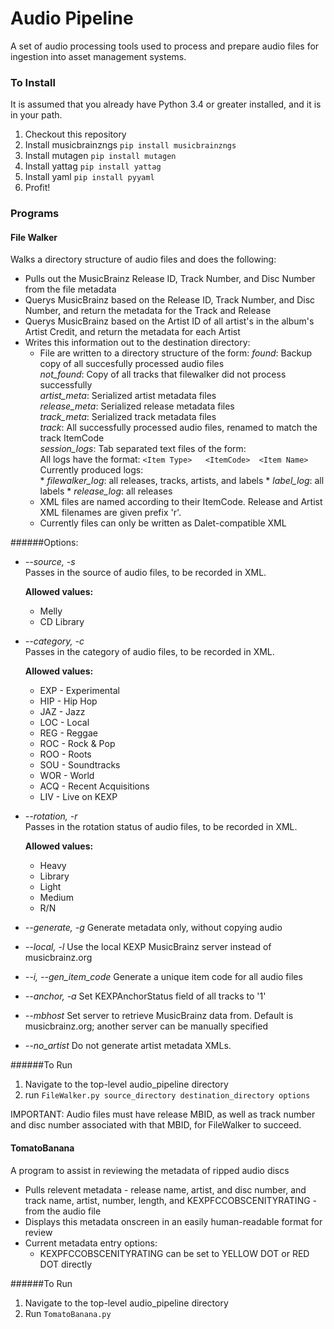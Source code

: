 # Audio Pipeline
A set of audio processing tools used to process and prepare audio files for ingestion into asset management systems.

### To Install
It is assumed that you already have Python 3.4 or greater installed, and it is in your path.

1. Checkout this repository
2. Install musicbrainzngs  `pip install musicbrainzngs`
3. Install mutagen  `pip install mutagen`
4. Install yattag  `pip install yattag`
4. Install yaml  `pip install pyyaml`
5. Profit!
 
### Programs
#### File Walker
Walks a directory structure of audio files and does the following:
 * Pulls out the MusicBrainz Release ID, Track Number, and Disc Number from the file metadata
 * Querys MusicBrainz based on the Release ID, Track Number, and Disc Number, and return the metadata for the Track and Release
 * Querys MusicBrainz based on the Artist ID of all artist's in the album's Artist Credit, and return the metadata for each Artist
 * Writes this information out to the destination directory:
   * File are written to a directory structure of the form:
     *found*: Backup copy of all succesfully processed audio files  
     *not_found*: Copy of all tracks that filewalker did not process successfully  
     *artist_meta*: Serialized artist metadata files  
     *release_meta*: Serialized release metadata files  
     *track_meta*: Serialized track metadata files  
     *track*: All successfully processed audio files, renamed to match the track ItemCode  
     *session_logs*: Tab separated text files of the form:  
        All logs have the format: `<Item Type>   <ItemCode>  <Item Name>`  
        Currently produced logs:  
            * *filewalker_log*: all releases, tracks, artists, and labels
            * *label_log*: all labels
            * *release_log*: all releases
   * XML files are named according to their ItemCode. Release and Artist XML filenames are given prefix 'r'.
   * Currently files can only be written as Dalet-compatible XML
   
######Options:

 

 * *--source, -s*  
    Passes in the source of audio files, to be recorded in XML.
        
    **Allowed values:**
    
    - Melly  
    - CD Library
      
 * *--category, -c*   
    Passes in the category of audio files, to be recorded in XML.
        
    **Allowed values:**

    - EXP - Experimental  
    - HIP - Hip Hop  
    - JAZ - Jazz  
    - LOC - Local  
    - REG - Reggae  
    - ROC - Rock & Pop  
    - ROO - Roots  
    - SOU - Soundtracks  
    - WOR - World  
    - ACQ - Recent Acquisitions  
    - LIV - Live on KEXP
      
 * *--rotation, -r*   
    Passes in the rotation status of audio files, to be recorded in XML.  
        
    **Allowed values:**
    
    - Heavy   
    - Library  
    - Light  
    - Medium  
    - R/N
    
  * *--generate, -g*
    Generate metadata only, without copying audio 
    
  * *--local, -l*
    Use the local KEXP MusicBrainz server instead of musicbrainz.org
    
  * *--i, --gen_item_code*
    Generate a unique item code for all audio files

  * *--anchor, -a*
    Set KEXPAnchorStatus field of all tracks to '1'

  * *--mbhost*
    Set server to retrieve MusicBrainz data from. Default is musicbrainz.org; another server can be manually specified

  * *--no_artist*
    Do not generate artist metadata XMLs.
      
######To Run

1. Navigate to the top-level audio_pipeline directory
2. run `FileWalker.py source_directory destination_directory options`

IMPORTANT: Audio files must have release MBID, as well as track number and disc number associated with that MBID, for FileWalker to succeed. 

   
#### TomatoBanana
A program to assist in reviewing the metadata of ripped audio discs
 * Pulls relevent metadata - release name, artist, and disc number, and track name, artist, number, length, and KEXPFCCOBSCENITYRATING - from the audio file
 * Displays this metadata onscreen in an easily human-readable format for review
 * Current metadata entry options:
   * KEXPFCCOBSCENITYRATING can be set to YELLOW DOT or RED DOT directly

######To Run
1. Navigate to the top-level audio_pipeline directory
2. Run `TomatoBanana.py`
